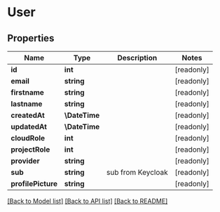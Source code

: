 # User

## Properties
Name | Type | Description | Notes
------------ | ------------- | ------------- | -------------
**id** | **int** |  | [readonly] 
**email** | **string** |  | [readonly] 
**firstname** | **string** |  | [readonly] 
**lastname** | **string** |  | [readonly] 
**createdAt** | **\DateTime** |  | [readonly] 
**updatedAt** | **\DateTime** |  | [readonly] 
**cloudRole** | **int** |  | [readonly] 
**projectRole** | **int** |  | [readonly] 
**provider** | **string** |  | [readonly] 
**sub** | **string** | sub from Keycloak | [readonly] 
**profilePicture** | **string** |  | [readonly] 

[[Back to Model list]](../README.md#documentation-for-models) [[Back to API list]](../README.md#documentation-for-api-endpoints) [[Back to README]](../README.md)


